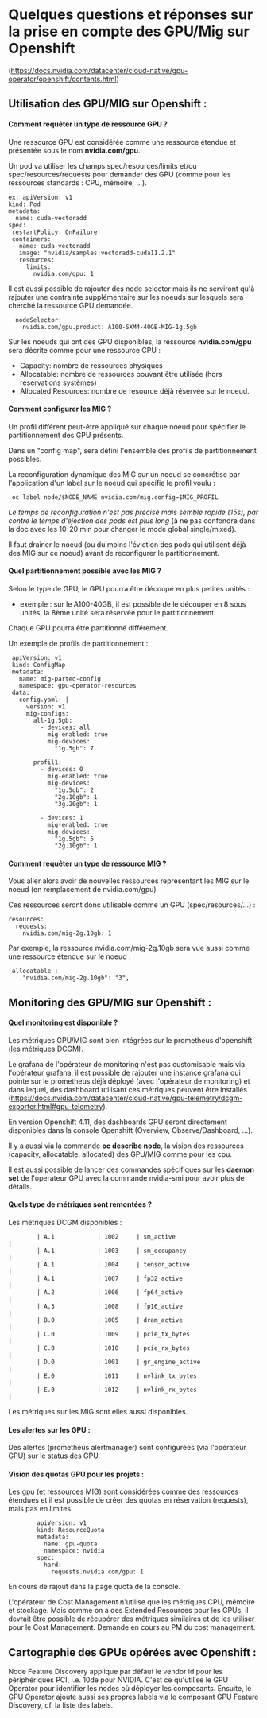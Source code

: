 # Quelques questions et réponses sur la prise en compte des GPU/Mig sur Openshift 

(https://docs.nvidia.com/datacenter/cloud-native/gpu-operator/openshift/contents.html)

## Utilisation des GPU/MIG sur Openshift :

#### Comment requêter un type de ressource GPU ?

Une ressource GPU est considérée comme une ressource étendue et présentée sous le nom **nvidia.com/gpu**.

Un pod va utiliser les champs spec/resources/limits et/ou spec/resources/requests pour demander des GPU (comme pour les ressources standards : CPU, mémoire, ...).

    ex: apiVersion: v1
    kind: Pod
    metadata:
      name: cuda-vectoradd
    spec:
     restartPolicy: OnFailure
     containers:
     - name: cuda-vectoradd
       image: "nvidia/samples:vectoradd-cuda11.2.1"
       resources:
         limits:
           nvidia.com/gpu: 1

Il est aussi possible de rajouter des node selector mais ils ne serviront qu'à rajouter une contrainte supplémentaire sur les noeuds sur lesquels sera cherché la ressource GPU demandée.

      nodeSelector:
        nvidia.com/gpu.product: A100-SXM4-40GB-MIG-1g.5gb

Sur les noeuds qui ont des GPU disponibles, la ressource **nvidia.com/gpu** sera décrite comme pour une ressource CPU :   
 * Capacity: nombre de ressources physiques   
 * Allocatable: nombre de ressources pouvant être utilisée (hors réservations systèmes)   
 * Allocated Resources: nombre de resource déjà réservée sur le noeud.   

#### Comment configurer les MIG ?

Un profil différent peut-être appliqué sur chaque noeud pour spécifier le partitionnement des GPU présents.

Dans un "config map", sera défini l'ensemble des profils de partitionnement possibles.
 
La reconfiguration dynamique des MIG sur un noeud se concrétise par l'application d'un label sur le noeud qui spécifie le profil voulu :    

     oc label node/$NODE_NAME nvidia.com/mig.config=$MIG_PROFIL    

_Le temps de reconfiguration n'est pas précisé mais semble rapide (15s), par contre le temps d'éjection des pods est plus long_ (à ne pas confondre dans la doc avec les 10-20 min pour changer le mode global single/mixed).

Il faut drainer le noeud (ou du moins l'éviction des pods qui utilisent déjà des MIG sur ce noeud) avant de reconfigurer le partitionnement.
 
#### Quel partitionnement possible avec les MIG ?

Selon le type de GPU, le GPU pourra être découpé en plus petites unités : 

 * exemple : sur le A100-40GB, il est possible de le découper en 8 sous unités, la 8ème unité sera réservée pour le partitionnement.

Chaque GPU pourra être partitionné différement.
 
Un exemple de profils de partitionnement : 
 
     apiVersion: v1
     kind: ConfigMap
     metadata:
       name: mig-parted-config
       namespace: gpu-operator-resources
     data:
       config.yaml: |
         version: v1
         mig-configs:
           all-1g.5gb:
             - devices: all
               mig-enabled: true
               mig-devices:
                 "1g.5gb": 7

           profil1:
             - devices: 0
               mig-enabled: true
               mig-devices:
                 "1g.5gb": 2
                 "2g.10gb": 1
                 "3g.20gb": 1

             - devices: 1
               mig-enabled: true
               mig-devices:
                 "1g.5gb": 5
                 "2g.10gb": 1
 
#### Comment requêter un type de ressource MIG ?
 
Vous aller alors avoir de nouvelles ressources représentant les MIG sur le noeud (en remplacement de nvidia.com/gpu)

Ces ressources seront donc utilisable comme un GPU (spec/resources/...) :
 
    resources:
      requests:
        nvidia.com/mig-2g.10gb: 1

Par exemple, la ressource nvidia.com/mig-2g.10gb sera vue aussi comme une ressource étendue sur le noeud : 
 
     allocatable : 
        "nvidia.com/mig-2g.10gb": "3",

           
## Monitoring des GPU/MIG sur Openshift :

#### Quel monitoring est disponible ?

Les métriques GPU/MIG sont bien intégrées sur le prometheus d'openshift (les métriques DCGM). 

Le grafana de l'opérateur de monitoring n'est pas customisable mais via l'opérateur grafana, il est possible de rajouter une instance grafana qui pointe sur le prometheus déjà déployé (avec l'opérateur de monitoring) et dans lequel, des dashboard utilisant ces métriques peuvent être installés (https://docs.nvidia.com/datacenter/cloud-native/gpu-telemetry/dcgm-exporter.html#gpu-telemetry).

En version Openshift 4.11, des dashboards GPU seront directement disponibles dans la console Openshift (Overview, Observe/Dashboard, ...).

Il y a aussi via la commande **oc describe node**, la vision des ressources (capacity, allocatable, allocated) des GPU/MIG comme pour les cpu.

Il est aussi possible de lancer des commandes spécifiques sur les **daemon set** de l'operateur GPU avec la commande nvidia-smi pour avoir plus de détails.

#### Quels type de métriques sont remontées ?

Les métriques DCGM disponibles : 

            | A.1            | 1002     | sm_active                                            |
            | A.1            | 1003     | sm_occupancy                                         |
            | A.1            | 1004     | tensor_active                                        |
            | A.1            | 1007     | fp32_active                                          |
            | A.2            | 1006     | fp64_active                                          |
            | A.3            | 1008     | fp16_active                                          |
            | B.0            | 1005     | dram_active                                          |
            | C.0            | 1009     | pcie_tx_bytes                                        |
            | C.0            | 1010     | pcie_rx_bytes                                        |
            | D.0            | 1001     | gr_engine_active                                     |
            | E.0            | 1011     | nvlink_tx_bytes                                      |
            | E.0            | 1012     | nvlink_rx_bytes                                      |

Les métriques sur les MIG sont elles aussi disponibles.

#### Les alertes sur les GPU :

Des alertes (prometheus alertmanager) sont configurées (via l'opérateur GPU) sur le status des GPU.

#### Vision des quotas GPU pour les projets :

Les gpu (et ressources MIG) sont considérées comme des ressources étendues et il est possible de créer des quotas en réservation (requests), mais pas en limites.

            apiVersion: v1
            kind: ResourceQuota
            metadata:
              name: gpu-quota
              namespace: nvidia
            spec:
              hard:
                requests.nvidia.com/gpu: 1

En cours de rajout dans la page quota de la console.

L'opérateur de Cost Management n'utilise que les métriques CPU, mémoire et stockage.
Mais comme on a des Extended Resources pour les GPUs, il devrait être possible de récupérer des métriques similaires et de les utiliser pour le Cost Management. Demande en cours au PM du cost management.
 
## Cartographie des GPUs opérées avec Openshift :

Node Feature Discovery applique par défaut le vendor id pour les périphériques PCI, i.e. 10de pour NVIDIA. C'est ce qu'utilise le GPU Operator pour identifier les nodes où déployer les composants.
Ensuite, le GPU Operator ajoute aussi ses propres labels via le composant GPU Feature Discovery, cf. la liste des labels.
 

